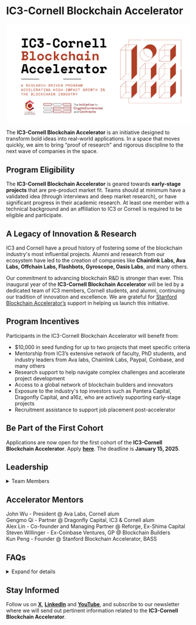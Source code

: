 # IC3-Cornell Blockchain Accelerator

<div class="ui piled segment">
  <img class="ui centered image" src="../images/accelerator/ad for website.png" alt="" />
</div>

The <strong>IC3-Cornell Blockchain Accelerator</strong> is an initiative designed to transform bold ideas into real-world applications. In a space that moves quickly, we aim to bring “proof of research” and rigorous discipline to the next wave of companies in the space.

## Program Eligibility 

The <strong>IC3-Cornell Blockchain Accelerator</strong> is geared towards <strong>early-stage projects</strong> that are pre-product market fit. Teams should at minimum have a validated idea (through interviews and deep market research), or have significant progress in their academic research. At least one member with a technical background and an affiliation to IC3 or Cornell is required to be eligible and participate. 

## A Legacy of Innovation & Research

IC3 and Cornell have a proud history of fostering some of the blockchain industry's most influential projects. Alumni and research from our ecosystem have led to the creation of companies like <strong>Chainlink Labs, Ava Labs, Offchain Labs, Flashbots, Gyroscope, Oasis Labs</strong>, and many others.

Our commitment to advancing blockchain R&D is stronger than ever. This inaugural year of the <strong>IC3-Cornell Blockchain Accelerator</strong> will be led by a dedicated team of IC3 members, Cornell students, and alumni, continuing our tradition of innovation and excellence. We are grateful for <a href="https://sba.sites.stanford.edu/">Stanford Blockchain Accelerator’s</a> support in helping us launch this initiative. 

## Program Incentives
Participants in the IC3-Cornell Blockchain Accelerator will benefit from:

- $10,000 in seed funding for up to two projects that meet specific criteria
- Mentorship from IC3’s extensive network of faculty, PhD students, and industry leaders from Ava labs, Chainlink Labs, Paypal, Coinbase, and many others
- Research support to help navigate complex challenges and accelerate project development
- Access to a global network of blockchain builders and innovators
- Exposure to the industry's top investors such as Pantera Capital, Dragonfly Capital, and a16z, who are actively supporting early-stage projects
- Recruitment assistance to support job placement post-accelerator

## Be Part of the First Cohort

Applications are now open for the first cohort of the <strong>IC3-Cornell Blockchain Accelerator</strong>. Apply <strong><a href="https://docs.google.com/forms/d/1Rd791Gl6Iv_ZQ5Kg_aD2xAmyPw2C4exiAnOkRpbHEzE/edit">here</a></strong>. The deadline is <strong>January 15, 2025</strong>.

## Leadership

<details>	

<summary>Team Members</summary> <br>
	
<div class="item">
    <div class="content">
        <img class="left floated small ui image" src="../images/people/oana.jpg" alt="" width="100" />
        <div class="header"><strong><a href="https://www.linkedin.com/in/oanagherman/">Oana Gherman</a></strong></div>
        <div class="header"><i>Program Manager</i></div>
        <div class="description"><p>Oana is the IC3 liaison and she is overseeing and coordinating multiple facets within IC3 to ensure they align with the initiative's goals and are executed efficiently. Her role is essential for ensuring the smooth operation of IC3's activities and supporting its leadership in advancing blockchain research and applications.</p>
	</div>
    </div>
</div> <br>
<br>

<div class="item">
    <div class="content">
        <img class="left floated small ui image" src="../images/people/Eric.jpeg" alt="" width="100" />
        <div class="header"><strong><a href="https://twitter.com/_ericyhu">Eric Hu</a></strong></div>
	<div class="header"><i>Accelerator Lead</i></div>    
        <div class="description"><p>Eric is an investor at Thoma Bravo, a technology private equity firm, where he leads deals and helps operate companies across the supply chain, cybersecurity, and GRC space. He co-founded Cornell Blockchain in 2017, and serves as a board member, supporting the organization across initiatives such as their education courses and the annual Cornell Blockchain Conference. Previously, Eric was an investment banker at Evercore, where he assisted companies across Communications and Digital Infrastructure with M&A, Capital Raises, and Strategic Alternatives.</p>
	</div>
    </div>
</div> <br>

<div class="item">
    <div class="content">
        <img class="left floated small ui image" src="../images/people/Reva.jpg" alt="" width="100" />
        <div class="header"><strong><a href="https://twitter.com/reva_jariwala?lang=en">Reva Jariwala</a></strong></div>
        <div class="header"><i>Student Accelerator Lead</i></div>   
        <div class="description"><p>Reva Jariwala is a senior at Cornell University, majoring in Information Science, who began exploring blockchain in high school, starting with onramps, and has never looked back. As Vice President of the Cornell Blockchain club, she helps lead this student-led org and has worked across the space, primarily through a TradFi lens, from researching protocols at Mark Cuban Companies to trading infrastructure at Citadel. Currently, she’s contributing part-time to the research team at Coinbase, focusing on Base.</p>
        </div>
    </div>
</div> <br>

<div class="item">
    <div class="content">
        <img class="left floated small ui image" src="../images/people/Alex.jpg" alt="" width="100" />
        <div class="header"><strong><a href="https://twitter.com/linfluence?lang=en">Alexander Lin</a></strong></div>
        <div class="header"><i>Accelerator Lead</i></div>  
        <div class="description"><p>Alexander is the Co-founder and General Partner at Reforge, a blockchain and frontier tech investment firm. Previously, he was the Head of Research and first investment team hire at Shima Capital, joining the firm while he was completing his technical MBA in distributed systems and cryptography at Cornell Tech and the Cornell SC Johnson Graduate School of Management. Prior to his investing career, Alexander was an engineer and led product for two successful web2 exits (Teads 2017, Concertiv 2020), and founded a digital healthcare company. He's been in crypto since 2012.</p>
        </div>
    </div>
</div> <br>

<div class="item">
    <div class="content">
        <img class="left floated small ui image" src="../images/people/Danielle.jpg" alt="" width="100" />
        <div class="header"><strong><a href="https://www.linkedin.com/in/daniellejnicholson/">Danielle Nicholson</a></strong></div>
        <div class="header"><i>Accelerator Lead</i></div>
        <div class="description"><p>Danielle is an attorney, serial entrepreneur and Cornell alum who currently serves as CEO of Mira Intel. She previously founded BuilderBloc, a legal and business advisory firm that supports and scales early stage startups innovating at the intersection of blockchain and artificial intelligence. Her prior experience also includes working with the United Nations and Techstars. She holds active roles with the Global Blockchain Business Council and The Knowledge House, a non-profit dedicated to diversifying the tech talent pipeline.</p>
        </div>
    </div>
</div> <br>

<div class="item">
    <div class="content">
        <img class="left floated small ui image" src="../images/people/Yousuf.jpg" alt="" width="100" />
        <div class="header"><strong><a href="https://twitter.com/yousufqaum">Yousuf Qaum</a></strong></div>
        <div class="header"><i>Student Accelerator Lead</i></div> 
        <div class="description"><p>Yousuf Qaum, a senior at Cornell University majoring in statistics, is a dedicated blockchain enthusiast. He has led initiatives such as the Cornell Blockchain Accelerator, interned as a Product Manager at Fidelity, and conducted research on how blockchain technology enhances the efficiency of humanitarian aid distribution.</p>
        </div>
    </div>
</div> <br>
<br>

<div class="item">
    <div class="content">
        <img class="left floated small ui image" src="../images/people/Gil.jpg" alt="" width="100" />
        <div class="header"><strong><a href="https://twitter.com/gilswrld">Gil Rosen</a></strong></div>
        <div class="header"><i>Accelerator Lead</i></div>
        <div class="description"><p>President of the Stanford Blockchain Accelerator, managing partner of Blockchain Builders fund, co-lead of BASS Conference, and co-teacher of Stanford MS&E 447 Blockchain entrepreneurship, Gil has supported over 80 blockchain startups from validated ideas to launch; raising $500M in aggregate. A 2x exited founder, Gil’s companies built distributed computing platforms for the IRS, London stock exchange, BP, Rolls Royce, and more.</p>
        </div>
    </div>
</div> <br>

<div class="item">
    <div class="content">
        <img class="left floated small ui image" src="../images/people/Jay.png" alt="" width="100" />
        <div class="header"><strong><a href="https://twitter.com/0xfishylosopher?lang=en">Jay Yu</a></strong></div>
        <div class="header"><i>Accelerator Lead</i></div>
        <div class="description"><p>Jay Yu is an IC3 Research Advisor, where his research interests center around Decentralized Autonomous Organizations (DAOs) and programmable cryptography. Jay studied Philosophy and Computer Science at Stanford University. As President of Stanford Blockchain Club, he served as a Uniswap DAO delegate and a Teaching Assistant for CS 352B/LAW 1078 - Blockchain Governance. He also works on research and investments at Pantera Capital.</p>
        </div>
    </div>
</div> <br>

</details>

## Accelerator Mentors

John Wu - President @ Ava Labs, Cornell alum <br>
Gengmo Qi - Partner @ Dragonfly Capital, IC3 & Cornell alum <br>
Alex Lin - Co-founder and Managing Partner @ Reforge, Ex-Shima Capital <br>
Steven Willinger - Ex-Coinbase Ventures, GP @ Blockchain Builders <br>
Kun Peng - Founder @ Stanford Blockchain Accelerator, BASS

## FAQs

<details>	
	
<summary>Expand for details</summary> <br>

<span>
	
<strong>Who can apply for the IC3-Cornell Blockhain Accelerator program?</strong> <br>
    The team must have at least one member affiliated with IC3 or Cornell (i.e. students, alums, etc) and at least one technical member. The project should be pre-product market fit. <br>
<br>

<strong>What will make our project stand out and be considered for the program?</strong> <br>
    Our accelerator leads will be looking for projects that have more than one member, demonstrate technical innovation, and meet an industry need. Projects considered will help drive blockchain adoption and enable new use cases. <br>
<br>

<strong>How long is the IC3-Cornell Blockchain Accelerator program?</strong> <br>
    The program will be 14 weeks. <br>
<br>

<strong>Who reviews the applications?</strong> <br>
    The accelerator leads. <br>
<br>

<strong>Can I apply as an individual or do I need to be part of a team?</strong> <br>
    You can apply as an individual as long as you have a technical background. At least one member of a team, or the individual applying, needs to have technical expertise. <br>
<br>

<strong>When will I find out if my project has been accepted?</strong> <br>
    We will notify all teams within two weeks after the application deadline. <br>
<br>

<strong>What does the accelerator program entail?</strong> <br>
    This pilot version of the IC3-Cornell Blockchain Accelerator will be 14-weeks long. There will be bi-weekly meetings with accelerator leads, one-on-one mentor sessions, educational bi-weekly webinars with industry professionals that accelerator participants can attend, in-person networking events, a demo day during the Cornell Blockchain Conference, and more. <br>
<br>

<strong>How much of a time commitment is required?</strong> <br>
    It will depend on the needs of the selected teams, but given the activities scheduled throughout the duration of the program, it will require a minimum of 1-hour per week. <br>
<br>

<strong>Does the program offer mentorship?</strong> <br>
    Yes, the teams will be introduced to our mentors, and they will decide who to work with based on their needs. <br>
<br>

<strong>Can I still work on my academic research while participating in the accelerator program?</strong> <br>
    Yes, the program activities shouldn’t interfere with your academic work. <br>
<br>

<strong>Is the program offered to those outside of IC3 or Cornell?</strong> <br>
    Not at the moment. <br>
<br>

<strong>Does your accelerator program take equity from startups?</strong> <br>
    We do not take equity. <br>
<br>

<strong>What are the next steps after I submit my application?</strong> <br>
    A committee will review the applications on a rolling basis. After the application period ends, you will be contacted by a member of the leading team with the decision. If you are selected, an interview will be scheduled for the week of January 20-26, 2025. The 
final decisions will be announced on January 27, 2025. If you are selected for the accelerator, the program will run from February 3 to May 11, 2025. <br>
</span>

</details>

## Stay Informed

Follow us on <strong><a href="https://x.com/initc3org">X</a></strong>, <strong><a href="https://www.linkedin.com/company/the-initiative-for-cryptocurrencies-contracts-ic3/posts/?feedView=all">LinkedIn</a></strong> and <strong><a href="https://www.youtube.com/channel/UCz-eTbD4kHkYxGhUfXawHow">YouTube</a></strong>, and subscribe to our newsletter where we will send out pertinent information related to the <strong>IC3-Cornell Blockchain Accelerator</strong>.
